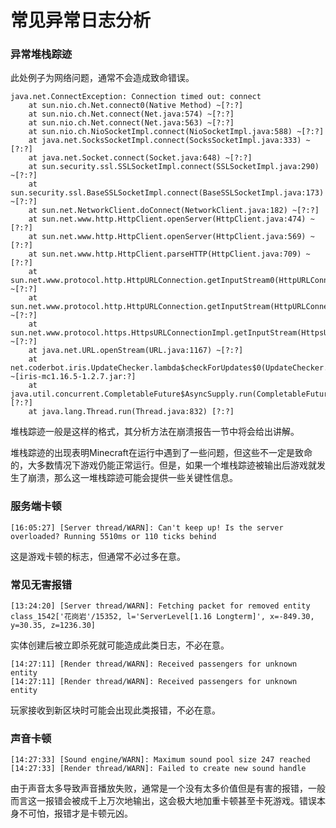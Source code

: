# 常见异常日志分析

<span id="lovexyn0827-page-metadata" class="fix_minecraft_crash:4"> </span>

### 异常堆栈踪迹

此处例子为网络问题，通常不会造成致命错误。

```
java.net.ConnectException: Connection timed out: connect
    at sun.nio.ch.Net.connect0(Native Method) ~[?:?]
    at sun.nio.ch.Net.connect(Net.java:574) ~[?:?]
    at sun.nio.ch.Net.connect(Net.java:563) ~[?:?]
    at sun.nio.ch.NioSocketImpl.connect(NioSocketImpl.java:588) ~[?:?]
    at java.net.SocksSocketImpl.connect(SocksSocketImpl.java:333) ~[?:?]
    at java.net.Socket.connect(Socket.java:648) ~[?:?]
    at sun.security.ssl.SSLSocketImpl.connect(SSLSocketImpl.java:290) ~[?:?]
    at sun.security.ssl.BaseSSLSocketImpl.connect(BaseSSLSocketImpl.java:173) ~[?:?]
    at sun.net.NetworkClient.doConnect(NetworkClient.java:182) ~[?:?]
    at sun.net.www.http.HttpClient.openServer(HttpClient.java:474) ~[?:?]
    at sun.net.www.http.HttpClient.openServer(HttpClient.java:569) ~[?:?]
    at sun.net.www.http.HttpClient.parseHTTP(HttpClient.java:709) ~[?:?]
    at sun.net.www.protocol.http.HttpURLConnection.getInputStream0(HttpURLConnection.java:1623) ~[?:?]
    at sun.net.www.protocol.http.HttpURLConnection.getInputStream(HttpURLConnection.java:1528) ~[?:?]
    at sun.net.www.protocol.https.HttpsURLConnectionImpl.getInputStream(HttpsURLConnectionImpl.java:224) ~[?:?]
    at java.net.URL.openStream(URL.java:1167) ~[?:?]
    at net.coderbot.iris.UpdateChecker.lambda$checkForUpdates$0(UpdateChecker.java:85) ~[iris-mc1.16.5-1.2.7.jar:?]
    at java.util.concurrent.CompletableFuture$AsyncSupply.run(CompletableFuture.java:1764) [?:?]
    at java.lang.Thread.run(Thread.java:832) [?:?]
```

堆栈踪迹一般是这样的格式，其分析方法在崩溃报告一节中将会给出讲解。

堆栈踪迹的出现表明Minecraft在运行中遇到了一些问题，但这些不一定是致命的，大多数情况下游戏仍能正常运行。但是，如果一个堆栈踪迹被输出后游戏就发生了崩溃，那么这一堆栈踪迹可能会提供一些关键性信息。

### 服务端卡顿

```
[16:05:27] [Server thread/WARN]: Can't keep up! Is the server overloaded? Running 5510ms or 110 ticks behind
```

这是游戏卡顿的标志，但通常不必过多在意。

### 常见无害报错

```
[13:24:20] [Server thread/WARN]: Fetching packet for removed entity class_1542['花岗岩'/15352, l='ServerLevel[1.16 Longterm]', x=-849.30, y=30.35, z=1236.30]
```

实体创建后被立即杀死就可能造成此类日志，不必在意。

```
[14:27:11] [Render thread/WARN]: Received passengers for unknown entity
[14:27:11] [Render thread/WARN]: Received passengers for unknown entity
```

玩家接收到新区块时可能会出现此类报错，不必在意。

### 声音卡顿

```
[14:27:33] [Sound engine/WARN]: Maximum sound pool size 247 reached
[14:27:33] [Render thread/WARN]: Failed to create new sound handle
```

由于声音太多导致声音播放失败，通常是一个没有太多价值但是有害的报错，一般而言这一报错会被成千上万次地输出，这会极大地加重卡顿甚至卡死游戏。错误本身不可怕，报错才是卡顿元凶。